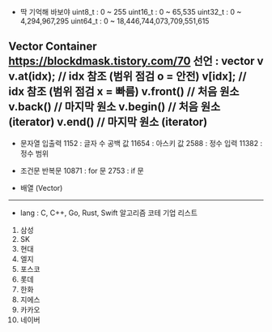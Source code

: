 - 딱 기억해 바보야 
uint8_t : 0 ~ 255
uint16_t : 0 ~ 65,535
uint32_t : 0 ~ 4,294,967,295
uint64_t : 0 ~ 18,446,744,073,709,551,615

Vector Container https://blockdmask.tistory.com/70
선언 : vector<data type> v
v.at(idx);  // idx 참조 (범위 점검 o = 안전)
v[idx];     // idx 참조 (범위 점검 x = 빠름)
v.front()   // 처음 원소
v.back()    // 마지막 원소
v.begin()   // 처음 원소 (iterator)
v.end()     // 마지막 원소 (iterator)
---

- 문자열 입출력
1152 : 글자 수 공백 값
11654 : 아스키 값
2588 : 정수 입력
11382 : 정수 범위

- 조건문 반복문
10871 : for 문
2753 : if 문

- 배열 (Vector)



---

- lang : C, C++, Go, Rust, Swift
알고리즘 코테 기업 리스트

1. 삼성
2. SK
3. 현대
4. 엘지
5. 포스코
6. 롯데
7. 한화
8. 지에스
9. 카카오
10. 네이버
